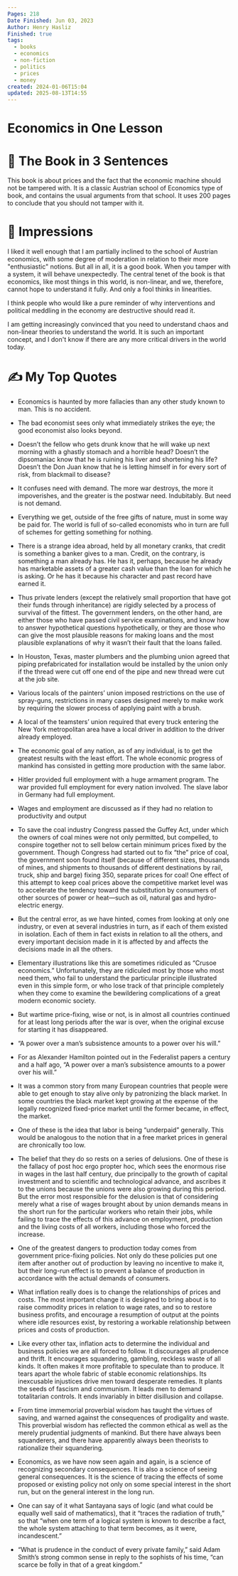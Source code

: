 ```yaml
---
Pages: 218
Date Finished: Jun 03, 2023
Author: Henry Hasliz
Finished: true
tags:
  - books
  - economics
  - non-fiction
  - politics
  - prices
  - money
created: 2024-01-06T15:04
updated: 2025-08-13T14:55
---
```

# Economics in One Lesson



# 🚀 The Book in 3 Sentences
This book is about prices and the fact that the economic machine should not be tampered with. It is a classic Austrian school of Economics type of book, and contains the usual arguments from that school. It uses 200 pages to conclude that you should not tamper with it. 

# 🎨 Impressions
I liked it well enough that I am partially inclined to the school of Austrian economics, with some degree of moderation in relation to their more "enthusiastic" notions. But all in all, it is a good book. When you tamper with a system, it will behave unexpectedly.
The central tenet of the book is that economics, like most things in this world, is non-linear, and we, therefore, cannot hope to understand it fully. And only a fool thinks in linearities. 


I think people who would like a pure reminder of why interventions and political meddling in the economy are destructive should read it. 

I am getting increasingly convinced that you need to understand chaos and non-linear theories to understand the world. It is such an important concept, and I don't know if there are any more critical drivers in the world today.

# ✍️ My Top  Quotes

- Economics is haunted by more fallacies than any other study known to man. This is no accident.
 
- The bad economist sees only what immediately strikes the eye; the good economist also looks beyond.
 
- Doesn’t the fellow who gets drunk know that he will wake up next morning with a ghastly stomach and a horrible head? Doesn’t the dipsomaniac know that he is ruining his liver and shortening his life? Doesn’t the Don Juan know that he is letting himself in for every sort of risk, from blackmail to disease?
 
- It confuses need with demand. The more war destroys, the more it impoverishes, and the greater is the postwar need. Indubitably. But need is not demand.
 
- Everything we get, outside of the free gifts of nature, must in some way be paid for. The world is full of so-called economists who in turn are full of schemes for getting something for nothing.
 
- There is a strange idea abroad, held by all monetary cranks, that credit is something a banker gives to a man. Credit, on the contrary, is something a man already has. He has it, perhaps, because he already has marketable assets of a greater cash value than the loan for which he is asking. Or he has it because his character and past record have earned it.
 
- Thus private lenders (except the relatively small proportion that have got their funds through inheritance) are rigidly selected by a process of survival of the fittest. The government lenders, on the other hand, are either those who have passed civil service examinations, and know how to answer hypothetical questions hypothetically, or they are those who can give the most plausible reasons for making loans and the most plausible explanations of why it wasn’t their fault that the loans failed.
 
- In Houston, Texas, master plumbers and the plumbing union agreed that piping prefabricated for installation would be installed by the union only if the thread were cut off one end of the pipe and new thread were cut at the job site.
 
- Various locals of the painters’ union imposed restrictions on the use of spray-guns, restrictions in many cases designed merely to make work by requiring the slower process of applying paint with a brush.
 
- A local of the teamsters’ union required that every truck entering the New York metropolitan area have a local driver in addition to the driver already employed.
 
- The economic goal of any nation, as of any individual, is to get the greatest results with the least effort. The whole economic progress of mankind has consisted in getting more production with the same labor.
 
- Hitler provided full employment with a huge armament program. The war provided full employment for every nation involved. The slave labor in Germany had full employment.
 
- Wages and employment are discussed as if they had no relation to productivity and output
 
- To save the coal industry Congress passed the Guffey Act, under which the owners of coal mines were not only permitted, but compelled, to conspire together not to sell below certain minimum prices fixed by the government. Though Congress had started out to fix “the” price of coal, the government soon found itself (because of different sizes, thousands of mines, and shipments to thousands of different destinations by rail, truck, ship and barge) fixing 350, separate prices for coal! One effect of this attempt to keep coal prices above the competitive market level was to accelerate the tendency toward the substitution by consumers of other sources of power or heat—such as oil, natural gas and hydro-electric energy.
 
- But the central error, as we have hinted, comes from looking at only one industry, or even at several industries in turn, as if each of them existed in isolation. Each of them in fact exists in relation to all the others, and every important decision made in it is affected by and affects the decisions made in all the others.
 
- Elementary illustrations like this are sometimes ridiculed as “Crusoe economics.” Unfortunately, they are ridiculed most by those who most need them, who fail to understand the particular principle illustrated even in this simple form, or who lose track of that principle completely when they come to examine the bewildering complications of a great modern economic society.
 
- But wartime price-fixing, wise or not, is in almost all countries continued for at least long periods after the war is over, when the original excuse for starting it has disappeared.
 
- “A power over a man’s subsistence amounts to a power over his will.”
 
- For as Alexander Hamilton pointed out in the Federalist papers a century and a half ago, “A power over a man’s subsistence amounts to a power over his will.”
 
- It was a common story from many European countries that people were able to get enough to stay alive only by patronizing the black market. In some countries the black market kept growing at the expense of the legally recognized fixed-price market until the former became, in effect, the market.
 
- One of these is the idea that labor is being “underpaid” generally. This would be analogous to the notion that in a free market prices in general are chronically too low.
 
- The belief that they do so rests on a series of delusions. One of these is the fallacy of post hoc ergo propter hoc, which sees the enormous rise in wages in the last half century, due principally to the growth of capital investment and to scientific and technological advance, and ascribes it to the unions because the unions were also growing during this period. But the error most responsible for the delusion is that of considering merely what a rise of wages brought about by union demands means in the short run for the particular workers who retain their jobs, while failing to trace the effects of this advance on employment, production and the living costs of all workers, including those who forced the increase.
 
- One of the greatest dangers to production today comes from government price-fixing policies. Not only do these policies put one item after another out of production by leaving no incentive to make it, but their long-run effect is to prevent a balance of production in accordance with the actual demands of consumers.
 
- What inflation really does is to change the relationships of prices and costs. The most important change it is designed to bring about is to raise commodity prices in relation to wage rates, and so to restore business profits, and encourage a resumption of output at the points where idle resources exist, by restoring a workable relationship between prices and costs of production.
 
- Like every other tax, inflation acts to determine the individual and business policies we are all forced to follow. It discourages all prudence and thrift. It encourages squandering, gambling, reckless waste of all kinds. It often makes it more profitable to speculate than to produce. It tears apart the whole fabric of stable economic relationships. Its inexcusable injustices drive men toward desperate remedies. It plants the seeds of fascism and communism. It leads men to demand totalitarian controls. It ends invariably in bitter disillusion and collapse.
 
- From time immemorial proverbial wisdom has taught the virtues of saving, and warned against the consequences of prodigality and waste. This proverbial wisdom has reflected the common ethical as well as the merely prudential judgments of mankind. But there have always been squanderers, and there have apparently always been theorists to rationalize their squandering.
 
- Economics, as we have now seen again and again, is a science of recognizing secondary consequences. It is also a science of seeing general consequences. It is the science of tracing the effects of some proposed or existing policy not only on some special interest in the short run, but on the general interest in the long run.
 
- One can say of it what Santayana says of logic (and what could be equally well said of mathematics), that it “traces the radiation of truth,” so that “when one term of a logical system is known to describe a fact, the whole system attaching to that term becomes, as it were, incandescent.”
 
- “What is prudence in the conduct of every private family,” said Adam Smith’s strong common sense in reply to the sophists of his time, “can scarce be folly in that of a great kingdom.”
 
